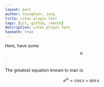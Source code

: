```yaml
---
layout: post
author: Younghoon, Jung
title: Latex plugin test
tags: [git, github, remote]
description: Latex plugin test
hasmath: true
---
```


Here, have some $$\pi$$.

The greatest equation known to man is: 

$$e^{ix} = \cos{x} + i\sin{x}$$